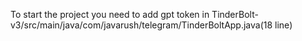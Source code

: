 To start the project you need to add gpt token in TinderBolt-v3/src/main/java/com/javarush/telegram/TinderBoltApp.java(18 line)
